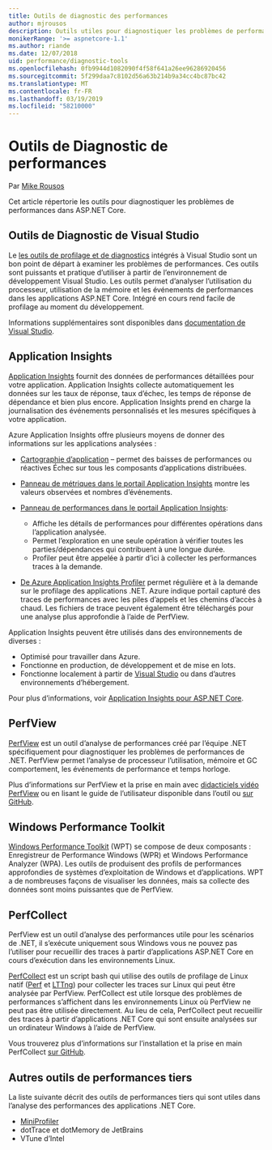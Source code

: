 ```yaml
---
title: Outils de diagnostic des performances
author: mjrousos
description: Outils utiles pour diagnostiquer les problèmes de performances dans les applications ASP.NET Core.
monikerRange: '>= aspnetcore-1.1'
ms.author: riande
ms.date: 12/07/2018
uid: performance/diagnostic-tools
ms.openlocfilehash: 0fb9944d1082090f4f58f641a26ee96286920456
ms.sourcegitcommit: 5f299daa7c8102d56a63b214b9a34cc4bc87bc42
ms.translationtype: MT
ms.contentlocale: fr-FR
ms.lasthandoff: 03/19/2019
ms.locfileid: "58210000"
---
```

# <a name="performance-diagnostic-tools"></a>Outils de Diagnostic de performances

Par [Mike Rousos](https://github.com/mjrousos)

Cet article répertorie les outils pour diagnostiquer les problèmes de performances dans ASP.NET Core.

## <a name="visual-studio-diagnostic-tools"></a>Outils de Diagnostic de Visual Studio

Le [les outils de profilage et de diagnostics](/visualstudio/profiling) intégrés à Visual Studio sont un bon point de départ à examiner les problèmes de performances. Ces outils sont puissants et pratique d’utiliser à partir de l’environnement de développement Visual Studio. Les outils permet d’analyser l’utilisation du processeur, utilisation de la mémoire et les événements de performances dans les applications ASP.NET Core. Intégré en cours rend facile de profilage au moment du développement.

Informations supplémentaires sont disponibles dans [documentation de Visual Studio](/visualstudio/profiling/profiling-overview).

## <a name="application-insights"></a>Application Insights

[Application Insights](/azure/application-insights/app-insights-overview) fournit des données de performances détaillées pour votre application. Application Insights collecte automatiquement les données sur les taux de réponse, taux d’échec, les temps de réponse de dépendance et bien plus encore. Application Insights prend en charge la journalisation des événements personnalisés et les mesures spécifiques à votre application.

Azure Application Insights offre plusieurs moyens de donner des informations sur les applications analysées :

- [Cartographie d’application](/azure/application-insights/app-insights-app-map) – permet des baisses de performances ou réactives Échec sur tous les composants d’applications distribuées.
- [Panneau de métriques dans le portail Application Insights](/azure/application-insights/app-insights-metrics-explorer?toc=/azure/azure-monitor/toc.json) montre les valeurs observées et nombres d’événements.
- [Panneau de performances dans le portail Application Insights](/azure/application-insights/app-insights-tutorial-performance):

  - Affiche les détails de performances pour différentes opérations dans l’application analysée.
  - Permet l’exploration en une seule opération à vérifier toutes les parties/dépendances qui contribuent à une longue durée.
  - Profiler peut être appelée à partir d’ici à collecter les performances traces à la demande.

- [De Azure Application Insights Profiler](/azure/azure-monitor/app/profiler) permet régulière et à la demande sur le profilage des applications .NET.  Azure indique portail capturé des traces de performances avec les piles d’appels et les chemins d’accès à chaud. Les fichiers de trace peuvent également être téléchargés pour une analyse plus approfondie à l’aide de PerfView.

Application Insights peuvent être utilisés dans des environnements de diverses :

- Optimisé pour travailler dans Azure.
- Fonctionne en production, de développement et de mise en lots.
- Fonctionne localement à partir de [Visual Studio](/azure/application-insights/app-insights-visual-studio) ou dans d’autres environnements d’hébergement.

Pour plus d’informations, voir [Application Insights pour ASP.NET Core](/azure/application-insights/app-insights-asp-net-core).

## <a name="perfview"></a>PerfView

[PerfView](https://github.com/Microsoft/perfview) est un outil d’analyse de performances créé par l’équipe .NET spécifiquement pour diagnostiquer les problèmes de performances de .NET. PerfView permet l’analyse de processeur l’utilisation, mémoire et GC comportement, les événements de performance et temps horloge.

Plus d’informations sur PerfView et la prise en main avec [didacticiels vidéo PerfView](http://channel9.msdn.com/Series/PerfView-Tutorial) ou en lisant le guide de l’utilisateur disponible dans l’outil ou [sur GitHub](https://github.com/Microsoft/perfview).

## <a name="windows-performance-toolkit"></a>Windows Performance Toolkit

[Windows Performance Toolkit](/windows-hardware/test/wpt/) (WPT) se compose de deux composants : Enregistreur de Performance Windows (WPR) et Windows Performance Analyzer (WPA). Les outils de produisent des profils de performances approfondies de systèmes d’exploitation de Windows et d’applications. WPT a de nombreuses façons de visualiser les données, mais sa collecte des données sont moins puissantes que de PerfView.

## <a name="perfcollect"></a>PerfCollect

PerfView est un outil d’analyse des performances utile pour les scénarios de .NET, il s’exécute uniquement sous Windows vous ne pouvez pas l’utiliser pour recueillir des traces à partir d’applications ASP.NET Core en cours d’exécution dans les environnements Linux.

[PerfCollect](https://github.com/dotnet/coreclr/blob/master/Documentation/project-docs/linux-performance-tracing.md) est un script bash qui utilise des outils de profilage de Linux natif ([Perf](https://perf.wiki.kernel.org/index.php/Main_Page) et [LTTng](https://lttng.org/)) pour collecter les traces sur Linux qui peut être analysée par PerfView. PerfCollect est utile lorsque des problèmes de performances s’affichent dans les environnements Linux où PerfView ne peut pas être utilisée directement. Au lieu de cela, PerfCollect peut recueillir des traces à partir d’applications .NET Core qui sont ensuite analysées sur un ordinateur Windows à l’aide de PerfView.

Vous trouverez plus d’informations sur l’installation et la prise en main PerfCollect [sur GitHub](https://github.com/dotnet/coreclr/blob/master/Documentation/project-docs/linux-performance-tracing.md).

## <a name="other-third-party-performance-tools"></a>Autres outils de performances tiers

La liste suivante décrit des outils de performances tiers qui sont utiles dans l’analyse des performances des applications .NET Core.

- [MiniProfiler](https://miniprofiler.com/)
- dotTrace et dotMemory de JetBrains
- VTune d’Intel
